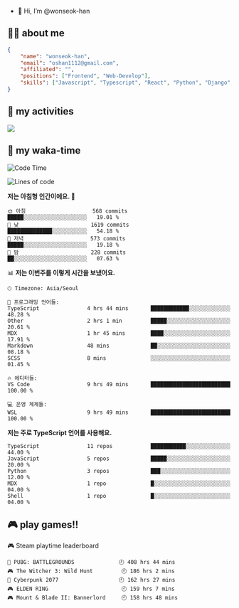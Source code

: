 - 👋 Hi, I’m @wonseok-han

## 🤷‍♂️ about me
```json
{
    "name": "wonseok-han",
    "email": "oshan1112@gmail.com",
    "affiliated": "",
    "positions": ["Frontend", "Web-Develop"],
    "skills": ["Javascript", "Typescript", "React", "Python", "Django", "SQL", "Docker", "Git"]
}
```

## 🤔 my activities

<!-- ![](https://github-readme-stats.vercel.app/api?username=wonseok-han&show_icons=true&theme=dracula&include_all_commits=true&custom_title=wonseok-han%27s%20Github%20Stats) -->

![](http://github-profile-summary-cards.vercel.app/api/cards/profile-details?username=wonseok-han&theme=dracula)

## 📃 my waka-time

<!--START_SECTION:waka-->
![Code Time](http://img.shields.io/badge/Code%20Time-2%2C101%20hrs%2049%20mins-blue)

![Lines of code](https://img.shields.io/badge/%EC%A0%80%EB%8A%94%20%EC%97%AC%ED%83%9C%EA%B9%8C%EC%A7%80%20-19.4%20million%20%EC%A4%84%EC%9D%98%20%EC%BD%94%EB%93%9C%EB%A5%BC%20%EC%9E%91%EC%84%B1%ED%96%88%EC%96%B4%EC%9A%94.-blue)

**저는 아침형 인간이에요. 🐤** 

```text
🌞 아침                     568 commits         █████░░░░░░░░░░░░░░░░░░░░   19.01 % 
🌆 낮　                     1619 commits        ██████████████░░░░░░░░░░░   54.18 % 
🌃 저녁                     573 commits         █████░░░░░░░░░░░░░░░░░░░░   19.18 % 
🌙 밤　                     228 commits         ██░░░░░░░░░░░░░░░░░░░░░░░   07.63 % 
```


📊 **저는 이번주를 이렇게 시간을 보냈어요.** 

```text
🕑︎ Timezone: Asia/Seoul

💬 프로그래밍 언어들: 
TypeScript               4 hrs 44 mins       ████████████░░░░░░░░░░░░░   48.28 % 
Other                    2 hrs 1 min         █████░░░░░░░░░░░░░░░░░░░░   20.61 % 
MDX                      1 hr 45 mins        ████░░░░░░░░░░░░░░░░░░░░░   17.91 % 
Markdown                 48 mins             ██░░░░░░░░░░░░░░░░░░░░░░░   08.18 % 
SCSS                     8 mins              ░░░░░░░░░░░░░░░░░░░░░░░░░   01.45 % 

🔥 에디터들: 
VS Code                  9 hrs 49 mins       █████████████████████████   100.00 % 

💻 운영 체제들: 
WSL                      9 hrs 49 mins       █████████████████████████   100.00 % 
```

**저는 주로 TypeScript 언어를 사용해요.** 

```text
TypeScript               11 repos            ███████████░░░░░░░░░░░░░░   44.00 % 
JavaScript               5 repos             █████░░░░░░░░░░░░░░░░░░░░   20.00 % 
Python                   3 repos             ███░░░░░░░░░░░░░░░░░░░░░░   12.00 % 
MDX                      1 repo              █░░░░░░░░░░░░░░░░░░░░░░░░   04.00 % 
Shell                    1 repo              █░░░░░░░░░░░░░░░░░░░░░░░░   04.00 % 
```




<!--END_SECTION:waka-->

## 🎮 play games!!

<!-- steam-box start -->
🎮 Steam playtime leaderboard
```text
🍳 PUBG: BATTLEGROUNDS              🕘 408 hrs 44 mins
🎮 The Witcher 3: Wild Hunt         🕘 186 hrs 2 mins
🦾 Cyberpunk 2077                   🕘 162 hrs 27 mins
🎮 ELDEN RING                       🕘 159 hrs 7 mins
🎮 Mount & Blade II: Bannerlord     🕘 158 hrs 48 mins
```
<!-- Powered by https://github.com/YouEclipse/steam-box . -->
<!-- steam-box end -->
